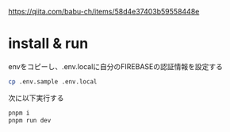 
https://qiita.com/babu-ch/items/58d4e37403b59558448e

# install & run

envをコピーし、.env.localに自分のFIREBASEの認証情報を設定する

```sh
cp .env.sample .env.local
```

次に以下実行する
```sh
pnpm i
pnpm run dev
```
